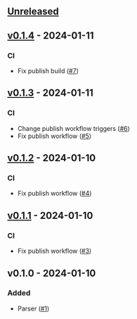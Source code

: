 ## [Unreleased](https://github.com/faissaloux/gemfile/compare/v0.1.4...main)

## [v0.1.4](https://github.com/faissaloux/gemfile/compare/v0.1.3...v0.1.4) - 2024-01-11
### CI
- Fix publish build ([#7](https://github.com/faissaloux/gemfile/pull/7))

## [v0.1.3](https://github.com/faissaloux/gemfile/compare/v0.1.2...v0.1.3) - 2024-01-11
### CI
- Change publish workflow triggers ([#6](https://github.com/faissaloux/gemfile/pull/6))
- Fix publish workflow ([#5](https://github.com/faissaloux/gemfile/pull/5))

## [v0.1.2](https://github.com/faissaloux/gemfile/compare/v0.1.1...v0.1.2) - 2024-01-10
### CI
- Fix publish workflow ([#4](https://github.com/faissaloux/gemfile/pull/4))

## [v0.1.1](https://github.com/faissaloux/gemfile/compare/v0.1.0...v0.1.1) - 2024-01-10
### CI
- Fix publish workflow ([#3](https://github.com/faissaloux/gemfile/pull/3))

## v0.1.0 - 2024-01-10

### Added
- Parser ([#1](https://github.com/faissaloux/gemfile/pull/1))
